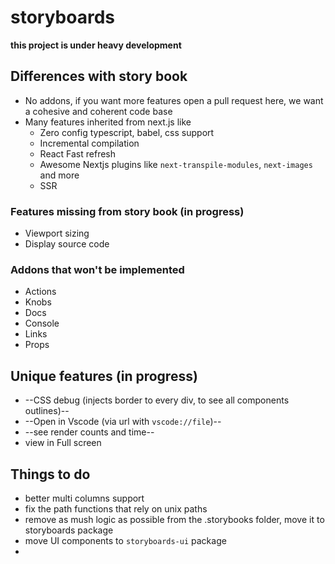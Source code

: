 # storyboards

**this project is under heavy development**


## Differences with story book


-   No addons, if you want more features open a pull request here, we want a cohesive and coherent code base
-   Many features inherited from next.js like
    -   Zero config typescript, babel, css support
    -   Incremental compilation
    -   React Fast refresh
    -   Awesome Nextjs plugins like `next-transpile-modules`, `next-images` and more
    -   SSR

### Features missing from story book (in progress)

-   Viewport sizing
-   Display source code

### Addons that won't be implemented

-   Actions
-   Knobs
-   Docs
-   Console
-   Links
-   Props

## Unique features (in progress)

-   --CSS debug (injects border to every div, to see all components outlines)--
-   --Open in Vscode (via url with `vscode://file`)--
-   --see render counts and time--
-   view in Full screen


## Things to do
-   better multi columns support
-   fix the path functions that rely on unix paths
-   remove as mush logic as possible from the .storybooks folder, move it to storyboards package
-   move UI components to `storyboards-ui` package
-   
